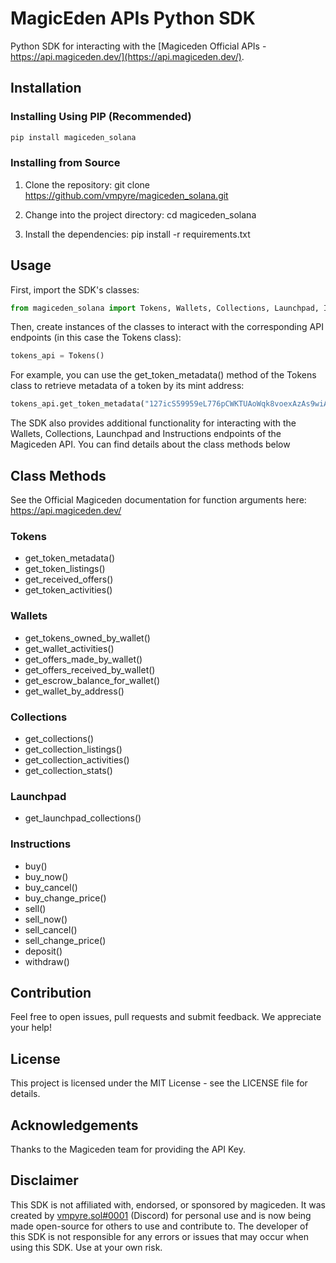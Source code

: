 # MagicEden APIs Python SDK 

Python SDK for interacting with the [Magiceden Official APIs - https://api.magiceden.dev/](https://api.magiceden.dev/).

## Installation

### Installing Using PIP (Recommended)
```python
pip install magiceden_solana
```

### Installing from Source

1. Clone the repository: git clone https://github.com/vmpyre/magiceden_solana.git

2. Change into the project directory: cd magiceden_solana

3. Install the dependencies: pip install -r requirements.txt

## Usage

First, import the SDK's classes:
```python
from magiceden_solana import Tokens, Wallets, Collections, Launchpad, Instructions
```

Then, create instances of the classes to interact with the corresponding API endpoints (in this case the Tokens class):
```python
tokens_api = Tokens()
```

For example, you can use the get_token_metadata() method of the Tokens class to retrieve metadata of a token by its mint address:
```python
tokens_api.get_token_metadata("127icS59959eL776pCWKTUAoWqk8voexAzAs9wiAHfEx")
```
The SDK also provides additional functionality for interacting with the Wallets, Collections, Launchpad and Instructions endpoints of the Magiceden API.
You can find details about the class methods below

## Class Methods
See the Official Magiceden documentation for function arguments here: https://api.magiceden.dev/

### Tokens
- get_token_metadata()
- get_token_listings()
- get_received_offers()
- get_token_activities()

### Wallets
- get_tokens_owned_by_wallet()
- get_wallet_activities()
- get_offers_made_by_wallet()
- get_offers_received_by_wallet()
- get_escrow_balance_for_wallet()
- get_wallet_by_address()

### Collections
- get_collections()
- get_collection_listings()
- get_collection_activities()
- get_collection_stats()

### Launchpad
- get_launchpad_collections()

### Instructions
- buy()
- buy_now()
- buy_cancel()
- buy_change_price()
- sell()
- sell_now()
- sell_cancel()
- sell_change_price()
- deposit()
- withdraw()

## Contribution
Feel free to open issues, pull requests and submit feedback. We appreciate your help!

## License
This project is licensed under the MIT License - see the LICENSE file for details.

## Acknowledgements
Thanks to the Magiceden team for providing the API Key.

## Disclaimer
This SDK is not affiliated with, endorsed, or sponsored by magiceden. It was created by [vmpyre.sol#0001](https://discordapp.com/users/473884990837489675) (Discord) for personal use and is now being made open-source for others to use and contribute to. The developer of this SDK is not responsible for any errors or issues that may occur when using this SDK. Use at your own risk.

